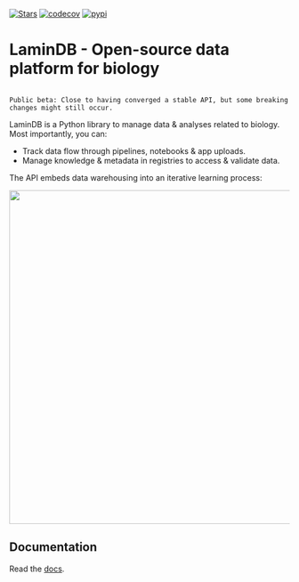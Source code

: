 [![Stars](https://img.shields.io/github/stars/laminlabs/lamindb?logo=GitHub&color=yellow)](https://github.com/laminlabs/lamindb)
[![codecov](https://codecov.io/gh/laminlabs/lamindb/branch/main/graph/badge.svg?token=VKMRJ7OWR3)](https://codecov.io/gh/laminlabs/lamindb)
[![pypi](https://img.shields.io/pypi/v/lamindb?color=blue&label=pypi%20package)](https://pypi.org/project/lamindb)

# LaminDB - Open-source data platform for biology

```{warning}

Public beta: Close to having converged a stable API, but some breaking changes might still occur.

```

LaminDB is a Python library to manage data & analyses related to biology. Most importantly, you can:

- Track data flow through pipelines, notebooks & app uploads.
- Manage knowledge & metadata in registries to access & validate data.

The API embeds data warehousing into an iterative learning process:

<img src="https://lamin-site-assets.s3.amazonaws.com/.lamindb/BunYmHkyFLITlM5MYQS2.png" width="600px">

## Documentation

Read the [docs](https://lamin.ai/docs).
